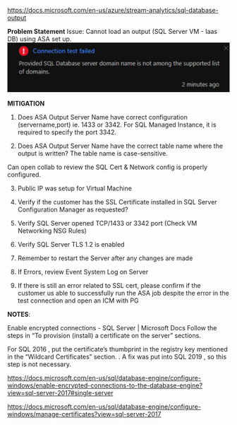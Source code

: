 https://docs.microsoft.com/en-us/azure/stream-analytics/sql-database-output

**Problem Statement**
Issue: Cannot load an output (SQL Server VM - Iaas DB) using ASA set up.
![image.png](/.attachments/image-d2bf567f-4b33-45db-b9bf-6df427052978.png)

**MITIGATION**

1) Does ASA Output Server Name have correct configuration (servername,port) ie. 1433 or 3342.   For SQL Managed Instance, it is required to specify the port 3342. 

2) Does ASA Output Server Name have the correct table name where the output is written? The table name is case-sensitive. 

Can open collab to review the SQL Cert & Network config is properly configured.

3) Public IP was setup for Virtual Machine

4) Verify if the customer has the SSL Certificate installed in SQL Server Configuration Manager as requested?

5) Verify SQL Server opened TCP/1433 or 3342 port (Check VM Networking NSG Rules)

6) Verify SQL Server TLS 1.2 is enabled

7) Remember to restart the Server after any changes are made

8) If Errors, review Event System Log on Server

9) If there is still an error related to SSL cert, please confirm if the customer us able to successfully run the ASA job despite the error in the test connection and open an ICM with PG

**NOTES**:

Enable encrypted connections - SQL Server | Microsoft Docs Follow the steps in “To provision (install) a certificate on the server” sections.

For SQL 2016 , put the certificate’s thumbprint in the registry key mentioned in the “Wildcard Certificates” section. . A fix was put into SQL 2019 , so this step is not necessary.

https://docs.microsoft.com/en-us/sql/database-engine/configure-windows/enable-encrypted-connections-to-the-database-engine?view=sql-server-2017#single-server

https://docs.microsoft.com/en-us/sql/database-engine/configure-windows/manage-certificates?view=sql-server-2017